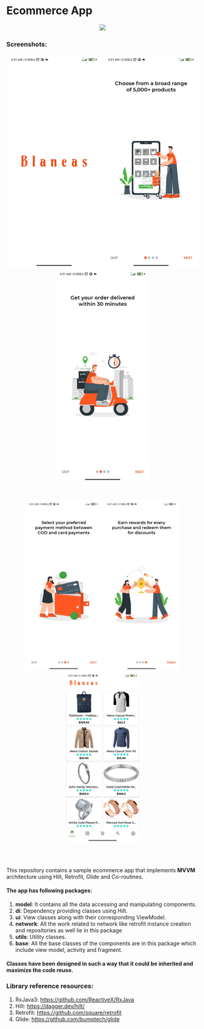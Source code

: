 # Ecommerce App
<p align="center">
 <img src="https://github.com/anasshamsi97/Ecommerce-App/blob/master/demo.gif" width="250">
 </p>

### Screenshots:

<p align="center">
  <img src="https://github.com/anasshamsi97/Ecommerce-App/blob/master/1.jpg" width="250">
  <img src="https://github.com/anasshamsi97/Ecommerce-App/blob/master/2.jpg" width="250">
  <img src="https://github.com/anasshamsi97/Ecommerce-App/blob/master/3.jpg" width="250">
</p>
<br>
<p align="center">
  <img src="https://github.com/anasshamsi97/Ecommerce-App/blob/master/4.jpg" width="200">
  <img src="https://github.com/anasshamsi97/Ecommerce-App/blob/master/5.jpg" width="200">
  <img src="https://github.com/anasshamsi97/Ecommerce-App/blob/master/6.jpg" width="200">
</p>
<br>
<br>

This repository contains a sample ecommerce app that implements **MVVM** architecture using Hilt, Retrofit, Glide and Co-routines.
#### The app has following packages:
1. **model**: It contains all the data accessing and manipulating components.
2. **di**: Dependency providing classes using Hilt.
3. **ui**: View classes along with their corresponding ViewModel.
4. **network**: All the work related to network like retrofit instance creation and repositories as well lie in this package
5. **utils**: Utility classes.
6. **base**: All the base classes of the components are in this package which include view model, activity and fragment.
#### Classes have been designed in such a way that it could be inherited and maximize the code reuse.
### Library reference resources:
1. RxJava3: https://github.com/ReactiveX/RxJava
2. Hilt: https://dagger.dev/hilt/
3. Retrofit: https://github.com/square/retrofit
4. Glide: https://github.com/bumptech/glide
